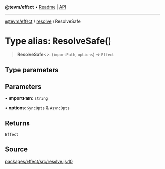 **@tevm/effect** • [Readme](../../README.md) \| [API](../../modules.md)

***

[@tevm/effect](../../README.md) / [resolve](../README.md) / ResolveSafe

# Type alias: ResolveSafe()

> **ResolveSafe**\<\>: (`importPath`, `options`) => `Effect`

## Type parameters

## Parameters

• **importPath**: `string`

• **options**: `SyncOpts` & `AsyncOpts`

## Returns

`Effect`

## Source

[packages/effect/src/resolve.js:10](https://github.com/evmts/tevm-monorepo/blob/main/packages/effect/src/resolve.js#L10)
